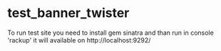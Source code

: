 # test_banner_twister
To run test site you need to install gem sinatra
and than run in console 'rackup'
it will available on
http://localhost:9292/
